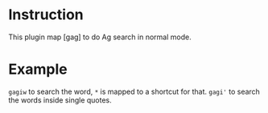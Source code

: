 # Instruction
This plugin map [gag] to do Ag search in normal mode.

# Example
`gagiw` to search the word, `*` is mapped to a shortcut for that.
`gagi'` to search the words inside single quotes.
